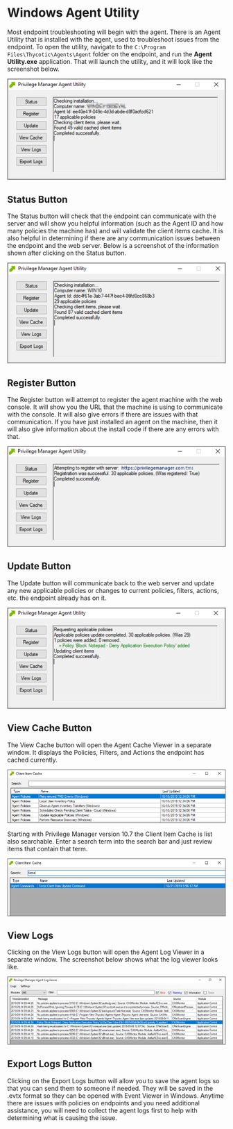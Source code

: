 [title]: # (Agent Utility)
[tags]: # (endpoints)
[priority]: # (2)
# Windows Agent Utility

Most endpoint troubleshooting will begin with the agent. There is an Agent Utility that is installed with the agent, used to troubleshoot issues from the endpoint. To open the utility, navigate to the `C:\Program Files\Thycotic\Agents\Agent` folder on the endpoint, and run the __Agent Utility.exe__ application. That will launch the utility, and it will look like the screenshot below.

![Privilege Manager Agent Utility](images/pm_agent_utility.png)

## Status Button

The Status button will check that the endpoint can communicate with the server and will show you helpful information (such as the Agent ID and how many policies the machine has) and will validate the client items cache. It is also helpful in determining if there are any communication issues between the endpoint and the web server. Below is a screenshot of the information shown after clicking on the Status button.

![Privilege Manager Agent Utility status](images/pm_agent_utility_status.png)

## Register Button

The Register button will attempt to register the agent machine with the web console. It will show you the URL that the machine is using to communicate with the console. It will also give errors if there are issues with that communication. If you have just installed an agent on the machine, then it will also give information about the install code if there are any errors with that.

![Privilege Manager Agent Utility register](images/pm_agent_utility_register.png)

## Update Button

The Update button will communicate back to the web server and update any new applicable policies or changes to current policies, filters, actions, etc. the endpoint already has on it.

![Privilege Manager Agent Utility register](images/pm_agent_utility_update.png)

## View Cache Button

The View Cache button will open the Agent Cache Viewer in a separate window. It displays the Policies, Filters, and Actions the endpoint has cached currently.

![Privilege Manager Agent Utility register - version 10.7 and up](images/pm_agent_utility_cache.png)

Starting with Privilege Manager version 10.7 the Client Item Cache is list also searchable. Enter a search term into the search bar and just review items that contain that term.

![Privilege Manager Agent Utility register](images/pm_agent_utility_cache_search.png)

## View Logs

Clicking on the View Logs button will open the Agent Log Viewer in a separate window. The screenshot below shows what the log viewer looks like.

![Privilege Manager Agent Utility log viewer](images/pm_agent_utility_logs.png)

## Export Logs Button

Clicking on the Export Logs button will allow you to save the agent logs so that you can send them to someone if needed. They will be saved in the .evtx format so they can be opened with Event Viewer in Windows. Anytime there are issues with policies on endpoints and you need additional assistance, you will need to collect the agent logs first to help with determining what is causing the issue.

